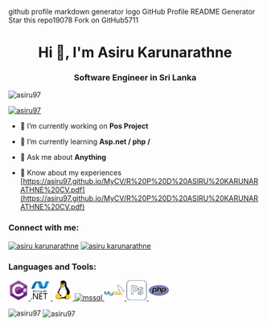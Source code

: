 github profile markdown generator logo
GitHub Profile README Generator
Star this repo19078
Fork on GitHub5711
<h1 align="center">Hi 👋, I'm Asiru Karunarathne</h1>
<h3 align="center">Software Engineer in Sri Lanka</h3>

<p align="left"> <img src="https://komarev.com/ghpvc/?username=asiru97&label=Profile%20views&color=0e75b6&style=flat" alt="asiru97" /> </p>

<p align="left"> <a href="https://github.com/ryo-ma/github-profile-trophy"><img src="https://github-profile-trophy.vercel.app/?username=asiru97" alt="asiru97" /></a> </p>

- 🔭 I’m currently working on **Pos Project**

- 🌱 I’m currently learning **Asp.net / php /**

- 💬 Ask me about **Anything**

- 📄 Know about my experiences [https://asiru97.github.io/MyCV/R%20P%20D%20ASIRU%20KARUNARATHNE%20CV.pdf](https://asiru97.github.io/MyCV/R%20P%20D%20ASIRU%20KARUNARATHNE%20CV.pdf)

<h3 align="left">Connect with me:</h3>
<p align="left">
<a href="https://linkedin.com/in/asiru karunarathne" target="blank"><img align="center" src="https://raw.githubusercontent.com/rahuldkjain/github-profile-readme-generator/master/src/images/icons/Social/linked-in-alt.svg" alt="asiru karunarathne" height="30" width="40" /></a>
<a href="https://fb.com/asiru karunarathne" target="blank"><img align="center" src="https://raw.githubusercontent.com/rahuldkjain/github-profile-readme-generator/master/src/images/icons/Social/facebook.svg" alt="asiru karunarathne" height="30" width="40" /></a>
</p>

<h3 align="left">Languages and Tools:</h3>
<p align="left"> <a href="https://www.w3schools.com/cs/" target="_blank" rel="noreferrer"> <img src="https://raw.githubusercontent.com/devicons/devicon/master/icons/csharp/csharp-original.svg" alt="csharp" width="40" height="40"/> </a> <a href="https://dotnet.microsoft.com/" target="_blank" rel="noreferrer"> <img src="https://raw.githubusercontent.com/devicons/devicon/master/icons/dot-net/dot-net-original-wordmark.svg" alt="dotnet" width="40" height="40"/> </a> <a href="https://www.linux.org/" target="_blank" rel="noreferrer"> <img src="https://raw.githubusercontent.com/devicons/devicon/master/icons/linux/linux-original.svg" alt="linux" width="40" height="40"/> </a> <a href="https://www.microsoft.com/en-us/sql-server" target="_blank" rel="noreferrer"> <img src="https://www.svgrepo.com/show/303229/microsoft-sql-server-logo.svg" alt="mssql" width="40" height="40"/> </a> <a href="https://www.mysql.com/" target="_blank" rel="noreferrer"> <img src="https://raw.githubusercontent.com/devicons/devicon/master/icons/mysql/mysql-original-wordmark.svg" alt="mysql" width="40" height="40"/> </a> <a href="https://www.photoshop.com/en" target="_blank" rel="noreferrer"> <img src="https://raw.githubusercontent.com/devicons/devicon/master/icons/photoshop/photoshop-line.svg" alt="photoshop" width="40" height="40"/> </a> <a href="https://www.php.net" target="_blank" rel="noreferrer"> <img src="https://raw.githubusercontent.com/devicons/devicon/master/icons/php/php-original.svg" alt="php" width="40" height="40"/> </a> </p>

<p><img align="left" src="https://github-readme-stats.vercel.app/api/top-langs?username=asiru97&show_icons=true&locale=en&layout=compact" alt="asiru97" /></p>

<p>&nbsp;<img align="center" src="https://github-readme-stats.vercel.app/api?username=asiru97&show_icons=true&locale=en" alt="asiru97" /></p>

